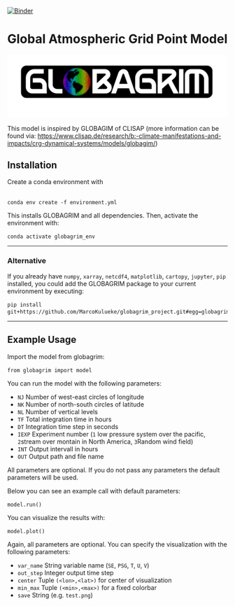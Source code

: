 
[![Binder](https://mybinder.org/badge_logo.svg)](https://mybinder.org/v2/gh/MarcoKulueke/globagrim_project/HEAD)

# Global Atmospheric Grid Point Model

![logo](https://github.com/MarcoKulueke/globagrim_project/blob/main/png/logo.png?raw=true)

This model is inspired by GLOBAGIM of CLISAP (more information can be found via: https://www.clisap.de/research/b:-climate-manifestations-and-impacts/crg-dynamical-systems/models/globagim/)

## Installation
Create a conda environment with
```

conda env create -f environment.yml
```
This installs GLOBAGRIM and all dependencies.
Then, activate the environment with:
```
conda activate globagrim_env
```
---
### Alternative
If you already have `numpy`, `xarray`, `netcdf4`, `matplotlib`, `cartopy`, `jupyter`, `pip` installed, you could add the GLOBAGRIM package to your current environment by executing:
```
pip install git+https://github.com/MarcoKulueke/globagrim_project.git#egg=globagrim
```
---

## Example Usage

Import the model from globagrim:

```
from globagrim import model
```

You can run the model with the following parameters:
- `NJ` Number of west-east circles of longitude
- `NK` Number of north-south circles of latitude
- `NL` Number of vertical levels 
- `TF` Total integration time in hours
- `DT` Integration time step in seconds
- `IEXP` Experiment number (`1` low pressure system over the pacific, `2`stream over montain in North America, `3`Random wind field)
- `INT` Output intervall in hours
- `OUT` Output path and file name

All parameters are optional. If you do not pass any parameters the default parameters will be used.

Below you can see an example call with default parameters:
```
model.run()
```

You can visualize the results with:
```
model.plot()
```
Again, all parameters are optional. You can specify the visualization with the following parameters:
- `var_name` String variable name (`SE`, `PSG`, `T`, `U`, `V`)
- `out_step` Integer output time step
- `center` Tuple `(<lon>,<lat>)` for center of visualization
- `min_max` Tuple `(<min>,<max>)` for a fixed colorbar
- `save` String (e.g. `test.png`)

